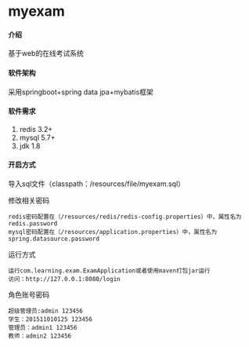 # myexam

#### 介绍
基于web的在线考试系统

#### 软件架构
采用springboot+spring data jpa+mybatis框架

#### 软件需求

1. redis 3.2+
2. mysql 5.7+
3. jdk 1.8

#### 开启方式
导入sql文件（classpath：/resources/file/myexam.sql）

修改相关密码
```
redis密码配置在（/resources/redis/redis-config.properties）中，属性名为redis.password
mysql密码配置在（/resources/application.properties）中，属性名为spring.datasource.password
```
运行方式
```
运行com.learning.exam.ExamApplication或者使用maven打包jar运行
访问：http://127.0.0.1:8080/login
```


角色账号密码
```
超级管理员:admin 123456
学生：201511010125 123456
管理员：admin1 123456
教师：admin2 123456
```